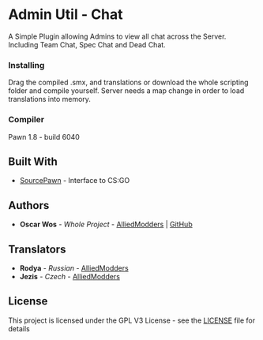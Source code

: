 # Admin Util - Chat

A Simple Plugin allowing Admins to view all chat across the Server. Including Team Chat, Spec Chat and Dead Chat.

### Installing

Drag the compiled .smx, and translations or download the whole scripting folder and compile yourself. Server needs a map change in order to load translations into memory.

### Compiler

Pawn 1.8 - build 6040

## Built With

* [SourcePawn](https://www.sourcemod.net) - Interface to CS:GO

## Authors

* **Oscar Wos** - *Whole Project* - [AlliedModders](https://forums.alliedmods.net/member.php?u=261698) | [GitHub](https://github.com/OSCAR-WOS)

## Translators

* **Rodya** - *Russian* - [AlliedModders](https://forums.alliedmods.net/member.php?u=278697)
* **Jezis** - *Czech* - [AlliedModders](https://forums.alliedmods.net/member.php?u=272258)

## License

This project is licensed under the GPL V3 License - see the [LICENSE](LICENSE) file for details
